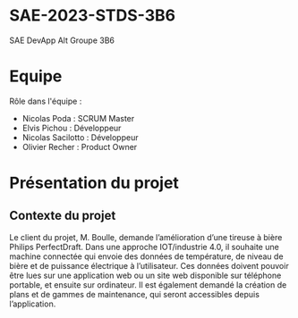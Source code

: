# SAE-2023-STDS-3B6
SAE DevApp Alt Groupe 3B6


# Equipe

Rôle dans l'équipe :

* Nicolas Poda : SCRUM Master
* Elvis Pichou : Développeur
* Nicolas Sacilotto : Développeur
* Olivier Recher : Product Owner

# Présentation du projet

## Contexte du projet

Le client du projet, M. Boulle, demande l’amélioration d’une tireuse à bière Philips PerfectDraft. Dans une approche IOT/industrie 4.0, il souhaite une machine connectée qui envoie des données de température, de niveau de bière et de puissance électrique à l’utilisateur. Ces données doivent pouvoir être lues sur une application web ou un site web disponible sur téléphone portable, et ensuite sur ordinateur. Il est également demandé la création de plans et de gammes de maintenance, qui seront accessibles depuis l’application.


